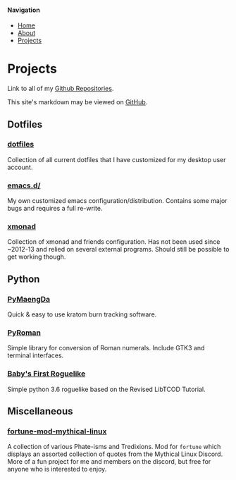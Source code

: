 #### Navigation
* [Home](https://ncdulo.github.io/)
* [About](https://ncdulo.github.io/about)
* [Projects](https://ncdulo.github.io/projects)

# Projects
Link to all of my [Github Repositories](https://github.com/ncdulo).

This site's markdown may be viewed on [GitHub](https://github.com/ncdulo/ncdulo.github.io).
## Dotfiles
### [dotfiles](https://github.com/ncdulo/dotfiles)
Collection of all current dotfiles that I have customized for my desktop user account.
### [emacs.d/](https://github.com/ncdulo/emacsd)
My own customized emacs configuration/distribution. Contains some major bugs and requires a full re-write.
### [xmonad](https://github.com/ncdulo/xmonad)
Collection of xmonad and friends configuration. Has not been used since ~2012-13 and relied on several external programs. Should still be possible to get working though.
## Python
### [PyMaengDa](https://github.com/ncdulo/pymaengda)
Quick & easy to use kratom burn tracking software.
### [PyRoman](https://github.com/ncdulo/pyroman)
Simple library for conversion of Roman numerals. Include GTK3 and terminal interfaces.
### [Baby's First Roguelike](https://github.com/ncdulo/roguelike)
Simple python 3.6 roguelike based on the Revised LibTCOD Tutorial.
## Miscellaneous
### [fortune-mod-mythical-linux](https://github.com/ncdulo/fortune-mod-mythical-linux)
A collection of various Phate-isms and Tredixions. Mod for `fortune` which displays an assorted collection of quotes from the Mythical Linux Discord. More of a fun project for me and members on the discord, but free for anyone who is interested to enjoy.
